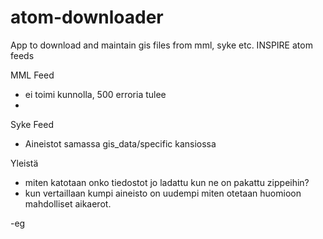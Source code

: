 # atom-downloader
App to download and maintain gis files from mml, syke etc. INSPIRE atom feeds

MML Feed
- ei toimi kunnolla, 500 erroria tulee
- 

Syke Feed
- Aineistot samassa gis_data/specific kansiossa

Yleistä
- miten katotaan onko tiedostot jo ladattu kun ne on pakattu zippeihin?
- kun vertaillaan kumpi aineisto on uudempi miten otetaan huomioon mahdolliset aikaerot.

-eg
